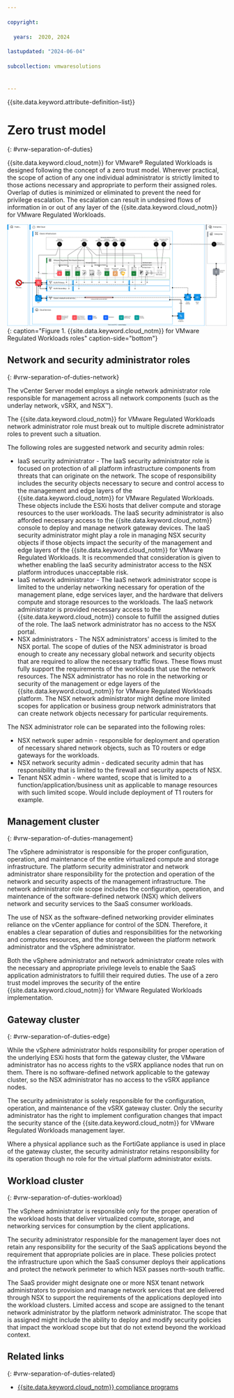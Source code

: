 ```yaml
---

copyright:

  years:  2020, 2024

lastupdated: "2024-06-04"

subcollection: vmwaresolutions


---
```


{{site.data.keyword.attribute-definition-list}}

# Zero trust model
{: #vrw-separation-of-duties}

{{site.data.keyword.cloud_notm}} for VMware® Regulated Workloads is designed following the concept of a zero trust model. Wherever practical, the scope of action of any one individual administrator is strictly limited to those actions necessary and appropriate to perform their assigned roles. Overlap of duties is minimized or eliminated to prevent the need for privilege escalation. The escalation can result in undesired flows of information in or out of any layer of the {{site.data.keyword.cloud_notm}} for VMware Regulated Workloads.

![{{site.data.keyword.cloud_notm}} for VMware Regulated Workloads roles](../../images/vrw-v2-roles.svg "{{site.data.keyword.cloud_notm}} for VMware Regulated Workloads roles"){: caption="Figure 1. {{site.data.keyword.cloud_notm}} for VMware Regulated Workloads roles" caption-side="bottom"}

## Network and security administrator roles
{: #vrw-separation-of-duties-network}

The vCenter Server model employs a single network administrator role responsible for management across all network components (such as the underlay network, vSRX, and NSX™).

The {{site.data.keyword.cloud_notm}} for VMware Regulated Workloads network administrator role must break out to multiple discrete administrator roles to prevent such a situation. 

The following roles are suggested network and security admin roles:
* IaaS security administrator - The IaaS security administrator role is focused on protection of all platform infrastructure components from threats that can originate on the network. The scope of responsibility includes the security objects necessary to secure and control access to the management and edge layers of the {{site.data.keyword.cloud_notm}} for VMware Regulated Workloads. These objects include the ESXi hosts that deliver compute and storage resources to the user workloads. The IaaS security administrator is also afforded necessary access to the {{site.data.keyword.cloud_notm}} console to deploy and manage network gateway devices. The IaaS security administrator might play a role in managing NSX security objects if those objects impact the security of the management and edge layers of the {{site.data.keyword.cloud_notm}} for VMware Regulated Workloads. It is recommended that consideration is given to whether enabling the IaaS security administrator access to the NSX platform introduces unacceptable risk.
* IaaS network administrator - The IaaS network administrator scope is limited to the underlay networking necessary for operation of the management plane, edge services layer, and the hardware that delivers compute and storage resources to the workloads. The IaaS network administrator is provided necessary access to the {{site.data.keyword.cloud_notm}} console to fulfill the assigned duties of the role. The IaaS network administrator has no access to the NSX portal.
* NSX administrators - The NSX administrators' access is limited to the NSX portal. The scope of duties of the NSX administrator is broad enough to create any necessary global network and security objects that are required to allow the necessary traffic flows. These flows must fully support the requirements of the workloads that use the network resources. The NSX administrator has no role in the networking or security of the management or edge layers of the {{site.data.keyword.cloud_notm}} for VMware Regulated Workloads platform. The NSX network administrator might define more limited scopes for application or business group network administrators that can create network objects necessary for particular requirements.

The NSX administrator role can be separated into the following roles:
* NSX network super admin - responsible for deployment and operation of necessary shared network objects, such as T0 routers or edge gateways for the workloads.
* NSX network security admin - dedicated security admin that has responsibility that is limited to the firewall and security aspects of NSX.
* Tenant NSX admin - where wanted, scope that is limited to a function/application/business unit as applicable to manage resources with such limited scope. Would include deployment of T1 routers for example.

## Management cluster
{: #vrw-separation-of-duties-management}

The vSphere administrator is responsible for the proper configuration, operation, and maintenance of the entire virtualized compute and storage infrastructure. The platform security administrator and network administrator share responsibility for the protection and operation of the network and security aspects of the management infrastructure. The network administrator role scope includes the configuration, operation, and maintenance of the software-defined network (NSX) which delivers network and security services to the SaaS consumer workloads.

The use of NSX as the software-defined networking provider eliminates reliance on the vCenter appliance for control of the SDN. Therefore, it enables a clear separation of duties and responsibilities for the networking and computes resources, and the storage between the platform network administrator and the vSphere administrator.

Both the vSphere administrator and network administrator create roles with the necessary and appropriate privilege levels to enable the SaaS application administrators to fulfill their required duties. The use of a zero trust model improves the security of the entire {{site.data.keyword.cloud_notm}} for VMware Regulated Workloads implementation.

## Gateway cluster
{: #vrw-separation-of-duties-edge}

While the vSphere administrator holds responsibility for proper operation of the underlying ESXi hosts that form the gateway cluster, the VMware administrator has no access rights to the vSRX appliance nodes that run on them. There is no software-defined network applicable to the gateway cluster, so the NSX administrator has no access to the vSRX appliance nodes.

The security administrator is solely responsible for the configuration, operation, and maintenance of the vSRX gateway cluster. Only the security administrator has the right to implement configuration changes that impact the security stance of the {{site.data.keyword.cloud_notm}} for VMware Regulated Workloads management layer.

Where a physical appliance such as the FortiGate appliance is used in place of the gateway cluster, the security administrator retains responsibility for its operation though no role for the virtual platform administrator exists.

## Workload cluster
{: #vrw-separation-of-duties-workload}

The vSphere administrator is responsible only for the proper operation of the workload hosts that deliver virtualized compute, storage, and networking services for consumption by the client applications.

The security administrator responsible for the management layer does not retain any responsibility for the security of the SaaS applications beyond the requirement that appropriate policies are in place. These policies protect the infrastructure upon which the SaaS consumer deploys their applications and protect the network perimeter to which NSX passes north-south traffic.

The SaaS provider might designate one or more NSX tenant network administrators to provision and manage network services that are delivered through NSX to support the requirements of the applications deployed into the workload clusters. Limited access and scope are assigned to the tenant network administrator by the platform network administrator. The scope that is assigned might include the ability to deploy and modify security policies that impact the workload scope but that do not extend beyond the workload context.

## Related links
{: #vrw-separation-of-duties-related}

* [{{site.data.keyword.cloud_notm}} compliance programs](https://www.ibm.com/cloud/compliance)
